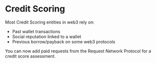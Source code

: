# Credit Scoring

Most Credit Scoring entities in web3 rely on:

* Past wallet transactions
* Social reputation linked to a wallet
* Previous borrow/payback on some web3 protocols

You can now add paid requests from the Request Network Protocol for a credit score assessment.
